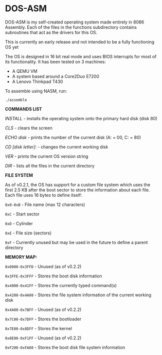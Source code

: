 # DOS-ASM

DOS-ASM is my self-created operating system made entirely in 8086 Assembly. Each of the files in the functions subdirectory contains subroutines that act as the drivers for this OS.

This is currently an early release and not intended to be a fully functioning OS yet

The OS is designed in 16 bit real mode and uses BIOS interrupts for most of its functionality. It has been tested on 3 machines:

* A QEMU VM
* A system based around a Core2Duo E7200
* A Lenovo Thinkpad T430

To assemble using NASM, run:

  `./assemble`

**COMMANDS LIST**

*INSTALL* - installs the operating system onto the primary hard disk (disk 80)

*CLS* - clears the screen

*ECHO disk* - prints the number of the current disk (A: = 00, C: = 80)

*CD [disk letter]:* - changes the current working disk

*VER* - prints the current OS version string

*DIR* - lists all the files in the current directory

**FILE SYSTEM**

As of v0.2.1, the OS has support for a custom file system which uses the first 2.5 KB after the boot sector to store the information about each file. Each file uses 16 bytes to define itself:

`0x0-0xB` - File name (max 12 characters)

`0xC` - Start sector

`0xD` - Cylinder

`0xE` - File size (sectors)

`0xF` - Currently unused but may be used in the future to define a parent directory


**MEMORY MAP:**

`0x0000-0x3FFD` - Unused (as of v0.2.2)

`0x3FFE-0x3FFF` - Stores the boot disk information

`0x4000-0x41FF` - Stores the currently typed command(s)

`0x4200-0x4A00` - Stores the file system information of the current working disk

`0x4A00-0x7BFF` - Unused (as of v0.2.2)

`0x7C00-0x7DFF` - Stores the bootloader

`0x7E00-0x8DFF` - Stores the kernel

`0x8E00-0xF1FF` - Unused (as of v0.2.2)

`0xF200-0xFA00` - Stores the boot disk file system information
